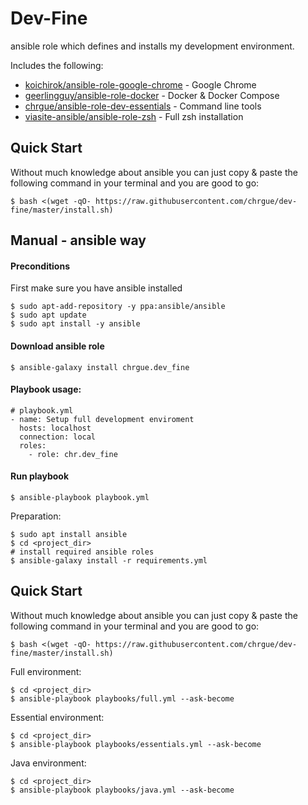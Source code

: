 # Dev-Fine 

ansible role which defines and installs my development environment.


Includes the following:
* [koichirok/ansible-role-google-chrome][1] - Google Chrome
* [geerlingguy/ansible-role-docker][2] - Docker & Docker Compose
* [chrgue/ansible-role-dev-essentials][3] - Command line tools
* [viasite-ansible/ansible-role-zsh][4] - Full zsh installation


## Quick Start

Without much knowledge about ansible you can just copy & paste the following command in your terminal and you are good to go:

    $ bash <(wget -qO- https://raw.githubusercontent.com/chrgue/dev-fine/master/install.sh)

## Manual - ansible way

#### Preconditions

First make sure you have ansible installed

    $ sudo apt-add-repository -y ppa:ansible/ansible
    $ sudo apt update
    $ sudo apt install -y ansible


#### Download ansible role

    $ ansible-galaxy install chrgue.dev_fine


#### Playbook usage:

    # playbook.yml
    - name: Setup full development enviroment
      hosts: localhost
      connection: local
      roles:
        - role: chr.dev_fine
          
#### Run playbook

    $ ansible-playbook playbook.yml



Preparation:

    $ sudo apt install ansible
    $ cd <project_dir>
    # install required ansible roles 
    $ ansible-galaxy install -r requirements.yml



## Quick Start

Without much knowledge about ansible you can just copy & paste the following command in your terminal and you are good to go:

    $ bash <(wget -qO- https://raw.githubusercontent.com/chrgue/dev-fine/master/install.sh)



Full environment:

    $ cd <project_dir>
    $ ansible-playbook playbooks/full.yml --ask-become

Essential environment: 

    $ cd <project_dir>
    $ ansible-playbook playbooks/essentials.yml --ask-become

Java environment:

    $ cd <project_dir>
    $ ansible-playbook playbooks/java.yml --ask-become
    
    
[1]: https://github.com/koichirok/ansible-role-google-chrome
[2]: https://github.com/geerlingguy/ansible-role-docker
[3]: https://github.com/chrgue/ansible-role-dev-essentials
[4]: https://github.com/viasite-ansible/ansible-role-zsh